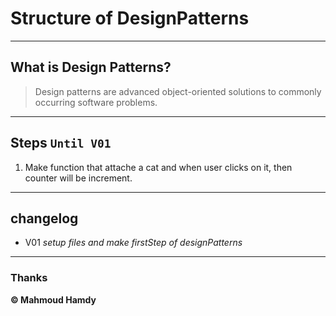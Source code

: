 # Structure of DesignPatterns 
----
## What is Design Patterns?
> Design patterns are advanced object-oriented solutions to commonly occurring software problems.
----
## Steps ``` Until V01 ```
1. Make function that attache a cat and when user clicks on it, then counter will be increment.
----
## changelog
* V01 *setup files and make firstStep of designPatterns*
----
### Thanks 
**&copy; Mahmoud Hamdy**
